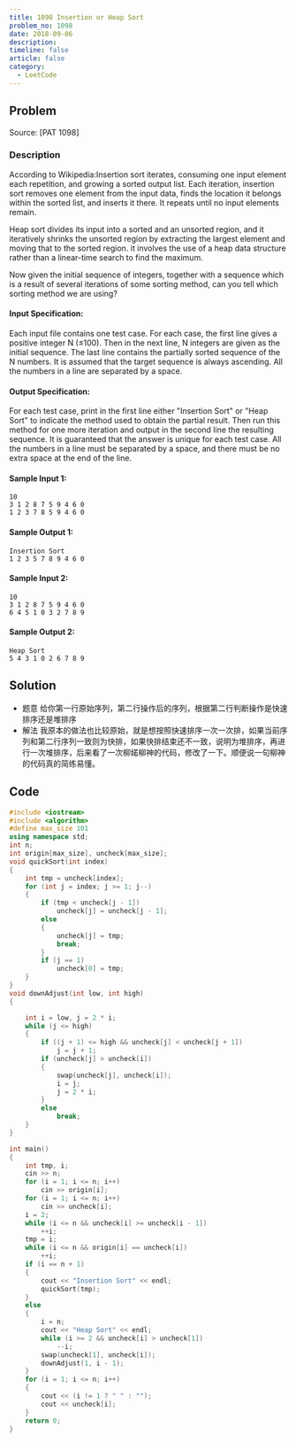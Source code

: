 ```yaml
---
title: 1098 Insertion or Heap Sort
problem_no: 1098
date: 2018-09-06
description: 
timeline: false
article: false
category:
  - LeetCode
---
```


<!--more-->

## Problem

Source: [PAT 1098]

### Description

According to Wikipedia:Insertion sort iterates, consuming one input element each repetition, and growing a sorted output
list. Each iteration, insertion sort removes one element from the input data, finds the location it belongs within the
sorted list, and inserts it there. It repeats until no input elements remain.

Heap sort divides its input into a sorted and an unsorted region, and it iteratively shrinks the unsorted region by
extracting the largest element and moving that to the sorted region. it involves the use of a heap data structure rather
than a linear-time search to find the maximum.

Now given the initial sequence of integers, together with a sequence which is a result of several iterations of some
sorting method, can you tell which sorting method we are using?

#### Input Specification:

Each input file contains one test case. For each case, the first line gives a positive integer N (≤100). Then in the
next line, N integers are given as the initial sequence. The last line contains the partially sorted sequence of the N
numbers. It is assumed that the target sequence is always ascending. All the numbers in a line are separated by a space.

#### Output Specification:

For each test case, print in the first line either "Insertion Sort" or "Heap Sort" to indicate the method used to obtain
the partial result. Then run this method for one more iteration and output in the second line the resulting sequence. It
is guaranteed that the answer is unique for each test case. All the numbers in a line must be separated by a space, and
there must be no extra space at the end of the line.

#### Sample Input 1:

```
10
3 1 2 8 7 5 9 4 6 0
1 2 3 7 8 5 9 4 6 0
```

#### Sample Output 1:

```
Insertion Sort
1 2 3 5 7 8 9 4 6 0
```

#### Sample Input 2:

```
10
3 1 2 8 7 5 9 4 6 0
6 4 5 1 0 3 2 7 8 9
```

#### Sample Output 2:

```
Heap Sort
5 4 3 1 0 2 6 7 8 9
```

## Solution

- 题意 给你第一行原始序列，第二行操作后的序列，根据第二行判断操作是快速排序还是堆排序
- 解法 我原本的做法也比较原始，就是想按照快速排序一次一次排，如果当前序列和第二行序列一致则为快排，如果快排结束还不一致，说明为堆排序，再进行一次堆排序，后来看了一次柳婼柳神的代码，修改了一下。顺便说一句柳神的代码真的简练易懂。

## Code




```cpp
#include <iostream>
#include <algorithm>
#define max_size 101
using namespace std;
int n;
int origin[max_size], uncheck[max_size];
void quickSort(int index)
{
    int tmp = uncheck[index];
    for (int j = index; j >= 1; j--)
    {
        if (tmp < uncheck[j - 1])
            uncheck[j] = uncheck[j - 1];
        else
        {
            uncheck[j] = tmp;
            break;
        }
        if (j == 1)
            uncheck[0] = tmp;
    }
}
void downAdjust(int low, int high)
{

    int i = low, j = 2 * i;
    while (j <= high)
    {
        if ((j + 1) <= high && uncheck[j] < uncheck[j + 1])
            j = j + 1;
        if (uncheck[j] > uncheck[i])
        {
            swap(uncheck[j], uncheck[i]);
            i = j;
            j = 2 * i;
        }
        else
            break;
    }
}

int main()
{
    int tmp, i;
    cin >> n;
    for (i = 1; i <= n; i++)
        cin >> origin[i];
    for (i = 1; i <= n; i++)
        cin >> uncheck[i];
    i = 2;
    while (i <= n && uncheck[i] >= uncheck[i - 1])
        ++i;
    tmp = i;
    while (i <= n && origin[i] == uncheck[i])
        ++i;
    if (i == n + 1)
    {
        cout << "Insertion Sort" << endl;
        quickSort(tmp);
    }
    else
    {
        i = n;
        cout << "Heap Sort" << endl;
        while (i >= 2 && uncheck[i] > uncheck[1])
            --i;
        swap(uncheck[1], uncheck[i]);
        downAdjust(1, i - 1);
    }
    for (i = 1; i <= n; i++)
    {
        cout << (i != 1 ? " " : "");
        cout << uncheck[i];
    }
    return 0;
}
```
